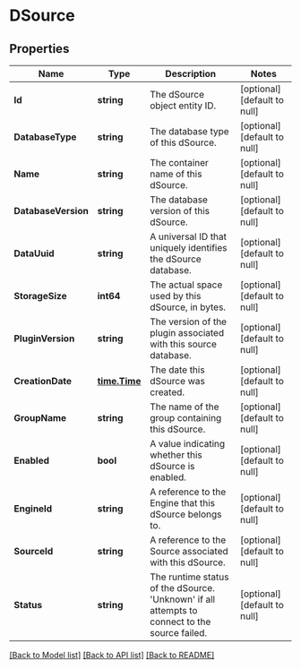# DSource

## Properties
Name | Type | Description | Notes
------------ | ------------- | ------------- | -------------
**Id** | **string** | The dSource object entity ID. | [optional] [default to null]
**DatabaseType** | **string** | The database type of this dSource. | [optional] [default to null]
**Name** | **string** | The container name of this dSource. | [optional] [default to null]
**DatabaseVersion** | **string** | The database version of this dSource. | [optional] [default to null]
**DataUuid** | **string** | A universal ID that uniquely identifies the dSource database. | [optional] [default to null]
**StorageSize** | **int64** | The actual space used by this dSource, in bytes. | [optional] [default to null]
**PluginVersion** | **string** | The version of the plugin associated with this source database. | [optional] [default to null]
**CreationDate** | [**time.Time**](time.Time.md) | The date this dSource was created. | [optional] [default to null]
**GroupName** | **string** | The name of the group containing this dSource. | [optional] [default to null]
**Enabled** | **bool** | A value indicating whether this dSource is enabled. | [optional] [default to null]
**EngineId** | **string** | A reference to the Engine that this dSource belongs to. | [optional] [default to null]
**SourceId** | **string** | A reference to the Source associated with this dSource. | [optional] [default to null]
**Status** | **string** | The runtime status of the dSource. &#x27;Unknown&#x27; if all attempts to connect to the source failed. | [optional] [default to null]

[[Back to Model list]](../README.md#documentation-for-models) [[Back to API list]](../README.md#documentation-for-api-endpoints) [[Back to README]](../README.md)

